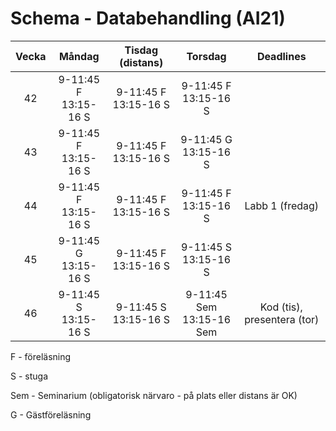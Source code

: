 # Schema - Databehandling (AI21)

| Vecka |          Måndag           |     Tisdag (distans)      |            Torsdag            |          Deadlines          |
| :---: | :-----------------------: | :-----------------------: | :---------------------------: | :-------------------------: |
|  42   | 9-11:45 F <br> 13:15-16 S | 9-11:45 F <br> 13:15-16 S |   9-11:45 F <br> 13:15-16 S   |                             |
|  43   | 9-11:45 F <br> 13:15-16 S | 9-11:45 F <br> 13:15-16 S |   9-11:45 G <br> 13:15-16 S   |                             |
|  44   | 9-11:45 F <br> 13:15-16 S | 9-11:45 F <br> 13:15-16 S |   9-11:45 F <br> 13:15-16 S   |       Labb 1 (fredag)       |
|  45   | 9-11:45 G <br> 13:15-16 S | 9-11:45 F <br> 13:15-16 S |   9-11:45 S <br> 13:15-16 S   |                             |
|  46   | 9-11:45 S <br> 13:15-16 S | 9-11:45 S <br> 13:15-16 S | 9-11:45 Sem <br> 13:15-16 Sem | Kod (tis), presentera (tor) |

F - föreläsning

S - stuga

Sem - Seminarium (obligatorisk närvaro - på plats eller distans är OK)

G - Gästföreläsning